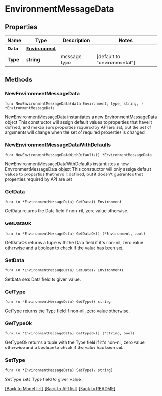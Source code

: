 # EnvironmentMessageData

## Properties

Name | Type | Description | Notes
------------ | ------------- | ------------- | -------------
**Data** | [**Environment**](Environment.md) |  | 
**Type** | **string** | message type | [default to "environmental"]

## Methods

### NewEnvironmentMessageData

`func NewEnvironmentMessageData(data Environment, type_ string, ) *EnvironmentMessageData`

NewEnvironmentMessageData instantiates a new EnvironmentMessageData object
This constructor will assign default values to properties that have it defined,
and makes sure properties required by API are set, but the set of arguments
will change when the set of required properties is changed

### NewEnvironmentMessageDataWithDefaults

`func NewEnvironmentMessageDataWithDefaults() *EnvironmentMessageData`

NewEnvironmentMessageDataWithDefaults instantiates a new EnvironmentMessageData object
This constructor will only assign default values to properties that have it defined,
but it doesn't guarantee that properties required by API are set

### GetData

`func (o *EnvironmentMessageData) GetData() Environment`

GetData returns the Data field if non-nil, zero value otherwise.

### GetDataOk

`func (o *EnvironmentMessageData) GetDataOk() (*Environment, bool)`

GetDataOk returns a tuple with the Data field if it's non-nil, zero value otherwise
and a boolean to check if the value has been set.

### SetData

`func (o *EnvironmentMessageData) SetData(v Environment)`

SetData sets Data field to given value.


### GetType

`func (o *EnvironmentMessageData) GetType() string`

GetType returns the Type field if non-nil, zero value otherwise.

### GetTypeOk

`func (o *EnvironmentMessageData) GetTypeOk() (*string, bool)`

GetTypeOk returns a tuple with the Type field if it's non-nil, zero value otherwise
and a boolean to check if the value has been set.

### SetType

`func (o *EnvironmentMessageData) SetType(v string)`

SetType sets Type field to given value.



[[Back to Model list]](../README.md#documentation-for-models) [[Back to API list]](../README.md#documentation-for-api-endpoints) [[Back to README]](../README.md)


